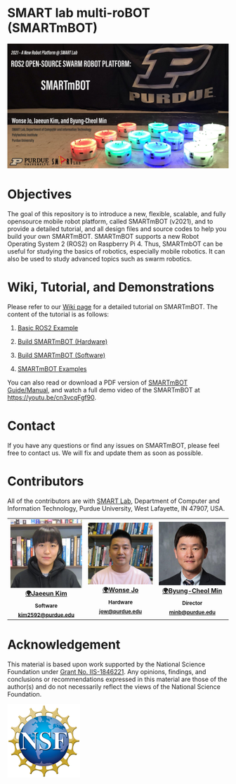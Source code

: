 # SMART lab multi-roBOT (SMARTmBOT)
![GitHub markdown](https://github.com/SMARTlab-Purdue/SMARTmBOT/blob/main/media/wiki/SMARTmBOT_GitHub.jpg)


# Objectives
The goal of this repository is to introduce a new, flexible, scalable, and fully opensource mobile robot platform, called SMARTmBOT (v2021), and to provide a detailed tutorial, and all design files and source codes to help you build your own SMARTmBOT. SMARTmBOT supports a new Robot Operating System 2 (ROS2) on Raspberry Pi 4. Thus, SMARTmbOT can be useful for studying the basics of robotics, especially mobile robotics. It can also be used to study advanced topics such as swarm robotics.

# Wiki, Tutorial, and Demonstrations
Please refer to our [Wiki page](https://github.com/SMARTlab-Purdue/SMARTmBOT/wiki) for a detailed tutorial on SMARTmBOT. The content of the tutorial is as follows:

1. [Basic ROS2 Example](https://github.com/SMARTlab-Purdue/SMARTmBOT/wiki/1.-Basic-ROS2-Example)

2. [Build SMARTmBOT (Hardware)](https://github.com/SMARTlab-Purdue/SMARTmBOT/wiki/2.-Build-SMARTmBOT-(Hardware))

3. [Build SMARTmBOT (Software)](https://github.com/SMARTlab-Purdue/SMARTmBOT/wiki/3.-Build-SMARTmBOT-(Software))

4. [SMARTmBOT Examples](https://github.com/SMARTlab-Purdue/SMARTmBOT/wiki/4.-SMARTmBOT-Examples)

You can also read or download a PDF version of [SMARTmBOT Guide/Manual](https://github.com/SMARTlab-Purdue/SMARTmBOT/blob/main/Documents/SMARTmBOT_Manual.pdf), and watch a full demo video of the SMARTmBOT at <https://youtu.be/cn3vcqFgf90>.

# Contact
If you have any questions or find any issues on SMARTmBOT, please feel free to contact us. We will fix and update them as soon as possible.

# Contributors
All of the contributors are with [SMART Lab](http://www.smart-laboratory.org/index.html), Department of Computer and Information Technology, Purdue University, West Lafayette, IN 47907, USA.<br />

<table>
  <tr>


<td align="center"><a href="http://www.smart-laboratory.org/group/Jaeeun_Kim.html"><img src="https://github.com/SMARTlab-Purdue/SMARTmBOT/blob/main/media/people/Jaeeun_Kim.jpg" width="200px;" alt=""/><br />
              <sub><b><a href="http://www.smart-laboratory.org/group/Jaeeun_Kim.html" title="personal_website">🌍Jaeeun Kim</b></sub></a><br />
<sub><b>Software</b></sub></a><br />
<sub><b><a href="mailto: kim2592@purdue.edu" title="contact">kim2592@purdue.edu </a></b></sub></a><br />

<td align="center"><a href="http://www.smart-laboratory.org/group/Wonse_Jo.html"><img src="https://github.com/SMARTlab-Purdue/SMARTmBOT/blob/main/media/people/Wonse_Jo.png" width="200px;" alt=""/><br />
          <sub><b><a href="http://www.smart-laboratory.org/group/Wonse_Jo.html" title="personal_website">🌍Wonse Jo</b></sub></a><br />
<sub><b>Hardware</b></sub></a><br />
<sub><b><a href="mailto: jow@purdue.edu" title="contact">jow@purdue.edu</a></b></sub></a><br />
</td>
<td align="center"><a href="http://www.smart-laboratory.org/group/bcm.html"><img src="https://github.com/SMARTlab-Purdue/SMARTmBOT/blob/main/media/people/Byung-Cheol_Min.png" width="200px;" alt=""/><br />
  <sub><b><a href="http://www.smart-laboratory.org/group/bcm.html" title="personal_website">🌍Byung-Cheol Min</b></sub></a><br />
<sub><b>Director</b></sub></a><br />
<sub><b><a href="mailto: minb@purdue.edu" title="contact">minb@purdue.edu</a></b></sub></a><br />

  </tr>

</table>


# Acknowledgement

This material is based upon work supported by the National Science Foundation under [Grant No. IIS-1846221](https://www.nsf.gov/awardsearch/showAward?AWD_ID=1846221&HistoricalAwards=false&_ga=2.259294090.1882798323.1621529444-1742909408.1612301322). Any opinions, findings, and conclusions or recommendations expressed in this material are those of the author(s) and do not necessarily reflect the views of the National Science Foundation.

![NSF_image](https://github.com/SMARTlab-Purdue/SMARTmBOT/blob/main/media/wiki/nsf.jpg)

